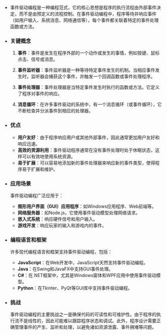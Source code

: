 - 事件驱动编程是一种编程范式，它的核心思想是程序的执行流程由外部事件决定，而不是由预定义的流程控制。在事件驱动编程中，程序等待并响应事件（如用户输入、系统消息、网络通信等），每个事件都关联着特定的事件处理函数或方法。
- ### 关键概念
  
  1. **事件**：事件是发生在程序外部的一个动作或发生的事情，例如按键、鼠标点击、信号或消息。
  
  2. **事件监听器**：事件监听器是一种等待特定事件发生的机制。当相应事件发生时，监听器会捕获这个事件，并触发一个回调函数或事件处理程序。
  
  3. **事件处理器**：事件处理器是当特定事件发生时执行的函数或方法。它定义了程序对事件的响应。
  
  4. **消息循环**：在许多事件驱动的系统中，有一个消息循环（或事件循环），它不断检查并分派事件到相应的处理器。
- ### 优点
	- **用户友好**：由于程序响应用户或其他外部事件，因此通常更加用户友好和响应迅速。
	- **高效的资源利用**：事件驱动程序通常在没有事件处理时处于休眠状态，这样可以有效地使用系统资源。
	- **易于扩展**：可以容易地添加新的事件处理器来响应新的事件类型，使得程序易于扩展和维护。
- ### 应用场景
  
  事件驱动编程广泛应用于：
	- **图形用户界面（GUI）应用程序**：如Windows应用程序、Web前端等。
	- **网络服务器**：如Node.js，它使用事件驱动模型处理网络请求。
	- **嵌入式系统**：响应硬件信号和用户输入。
	- **游戏开发**：响应玩家的输入和游戏内的事件。
- ### 编程语言和框架
  
  许多现代编程语言和框架支持事件驱动编程，包括：
	- **JavaScript**：在Web开发中，JavaScript天然支持事件驱动编程。
	- **Java**：在Swing和JavaFX中支持GUI事件处理。
	- **C#**：在.NET框架中，尤其是Windows窗体和WPF应用中使用事件驱动模型。
	- **Python**：在Tkinter、PyQt等GUI库中支持事件驱动编程。
- ### 挑战
  
  事件驱动编程的主要挑战之一是确保代码的可读性和可维护性。由于程序的执行流不是线性的，因此可能难以跟踪程序状态和调试。此外，程序设计需要正确管理事件的产生、监听和处理，以避免诸如资源泄露、事件拥堵等问题。